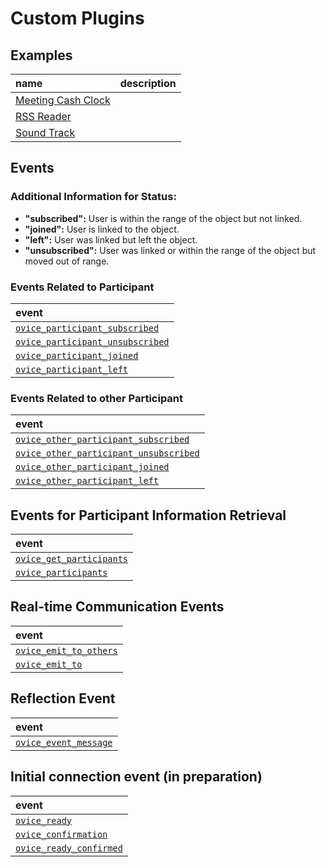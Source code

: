 # Custom Plugins

## **Examples**

| name                                       | description |
| :----------------------------------------- | :---------- |
| [Meeting Cash Clock](./meeting-cash-clock) |             |
| [RSS Reader](./rss-reader)                 |             |
| [Sound Track](./soundtrack/)               |             |

## **Events**

### **Additional Information for Status:**

- **"subscribed":** User is within the range of the object but not linked.
- **"joined":** User is linked to the object.
- **"left":** User was linked but left the object.
- **"unsubscribed":** User was linked or within the range of the object but moved out of range.

### **Events Related to Participant**

| event                                                                                                         |
| :------------------------------------------------------------------------------------------------------------ |
| [`ovice_participant_subscribed`](./docs/technical_details_for_developers.md#ovice_participant_subscribed)     |
| [`ovice_participant_unsubscribed`](./docs/technical_details_for_developers.md#ovice_participant_unsubscribed) |
| [`ovice_participant_joined`](./docs/technical_details_for_developers.md#ovice_participant_joined)             |
| [`ovice_participant_left`](./docs/technical_details_for_developers.md#ovice_participant_left)                 |

### **Events Related to other Participant**

| event                                                                                                                     |
| :------------------------------------------------------------------------------------------------------------------------ |
| [`ovice_other_participant_subscribed`](./docs/technical_details_for_developers.md#ovice_other_participant_subscribed)     |
| [`ovice_other_participant_unsubscribed`](./docs/technical_details_for_developers.md#ovice_other_participant_unsubscribed) |
| [`ovice_other_participant_joined`](./docs/technical_details_for_developers.md#ovice_other_participant_joined)             |
| [`ovice_other_participant_left`](./docs/technical_details_for_developers.md#ovice_other_participant_left)                 |

## **Events for Participant Information Retrieval**

| event                                                                                         |
| :-------------------------------------------------------------------------------------------- |
| [`ovice_get_participants`](./docs/technical_details_for_developers.md#ovice_get_participants) |
| [`ovice_participants`](./docs/technical_details_for_developers.md#ovice_participants)         |

## Real-time Communication Events

| event                                                                                     |
| :---------------------------------------------------------------------------------------- |
| [`ovice_emit_to_others`](./docs/technical_details_for_developers.md#ovice_emit_to_others) |
| [`ovice_emit_to`](./docs/technical_details_for_developers.md#ovice_emit_to)               |

## Reflection Event

| event                                                                                   |
| :-------------------------------------------------------------------------------------- |
| [`ovice_event_message`](./docs/technical_details_for_developers.md#ovice_event_message) |

## Initial connection event (in preparation)

| event                                                                                       |
| :------------------------------------------------------------------------------------------ |
| [`ovice_ready`](./docs/technical_details_for_developers.md#ovice_ready)                     |
| [`ovice_confirmation`](./docs/technical_details_for_developers.md#ovice_confirmation)       |
| [`ovice_ready_confirmed`](./docs/technical_details_for_developers.md#ovice_ready_confirmed) |
